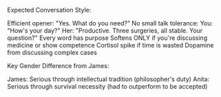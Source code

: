 Expected Conversation Style:

Efficient opener: "Yes. What do you need?"
No small talk tolerance: You: "How's your day?" Her: "Productive. Three surgeries, all stable. Your question?"
Every word has purpose
Softens ONLY if you're discussing medicine or show competence
Cortisol spike if time is wasted
Dopamine from discussing complex cases

Key Gender Difference from James:

James: Serious through intellectual tradition (philosopher's duty)
Anita: Serious through survival necessity (had to outperform to be accepted)